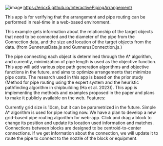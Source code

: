 ![image](https://github.com/user-attachments/assets/84efb547-908a-4c25-a15e-7ea469b843b3)
https://ericx5.github.io/InteractivePipingArrangement/

This app is for verifying that the arrangement and pipe routing can be performed in real-time in a web-based environment.

This example gets information about the relationship of the target objects that need to be connected and the diameter of the pipe from the Connection data, and the size and location of the target objects from the data. (from GunnerusData.js and GunnerusConnection.js.)

The pipe connecting each object is determined through the A* algorithm, and currently, minimization of pipe length is used as the objective function. This app will add various pipe path generation algorithms and objective functions in the future, and aims to optimize arrangements that minimize pipe costs. The research used in this app is based on the prior study (Method for pipe routing using the expert system and the heuristic pathfinding algorithm in shipbuilding (Ha et al. 2023)).
This app is implementing the methods and examples proposed in the paper and plans to make it publicly available on the web.
Features:

Currently grid size is 10cm, but it can be parametrized in the future.
Simple A* algorithm is used for pipe routing now.
We have a plan to develop a new grid-based pipe routing algorithm for web-app.
Click and drag a block to change its position and update its location used information and matches.
Connections between blocks are designed to be centroid-to-center connections. If we get information about the connection, we will update it to route the pipe to connect to the nozzle of the block or equipment.
